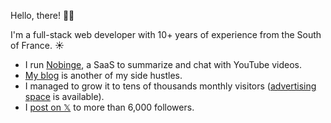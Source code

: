 Hello, there! 👋🏻

I'm a full-stack web developer with 10+ years of experience from the South of France. ☀️

- I run [Nobinge](https://nobinge.watch), a SaaS to summarize and chat with YouTube videos.
- [My blog](https://benjamincrozat.com) is another of my side hustles.
- I managed to grow it to tens of thousands monthly visitors ([advertising space](https://benjamincrozat.com/media-kit) is available).
- I [post on 𝕏](https://twitter.com/benjamincrozat) to more than 6,000 followers.
